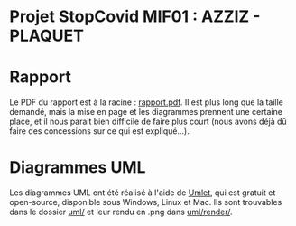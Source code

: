 # Projet StopCovid MIF01 : AZZIZ - PLAQUET

# Rapport
Le PDF du rapport est à la racine : [rapport.pdf](rapport.pdf).
Il est plus long que la taille demandé, mais la mise en page et les diagrammes prennent une certaine place, et il nous parait bien difficile de faire plus court (nous avons déjà dû faire des concessions sur ce qui est expliqué...).

# Diagrammes UML
Les diagrammes UML ont été réalisé à l'aide de [Umlet](https://www.umlet.com/), qui est gratuit et open-source, disponible sous Windows, Linux et Mac.
Ils sont trouvables dans le dossier [uml/](uml/) et leur rendu en .png dans [uml/render/](uml/render/).